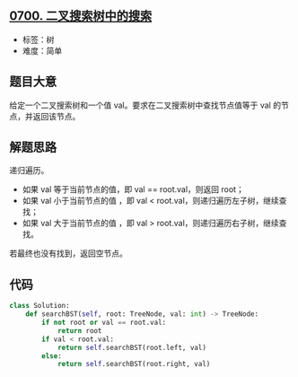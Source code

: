 ## [0700. 二叉搜索树中的搜索](https://leetcode-cn.com/problems/search-in-a-binary-search-tree/)

- 标签：树
- 难度：简单

## 题目大意

给定一个二叉搜索树和一个值 val。要求在二叉搜索树中查找节点值等于 val 的节点，并返回该节点。

## 解题思路

递归遍历。

- 如果 val 等于当前节点的值，即 val == root.val，则返回 root；
- 如果 val 小于当前节点的值 ，即 val < root.val，则递归遍历左子树，继续查找；
- 如果 val 大于当前节点的值 ，即 val > root.val，则递归遍历右子树，继续查找。

若最终也没有找到，返回空节点。

## 代码

```Python
class Solution:
    def searchBST(self, root: TreeNode, val: int) -> TreeNode:
        if not root or val == root.val:
            return root
        if val < root.val:
            return self.searchBST(root.left, val)
        else:
            return self.searchBST(root.right, val)
```

